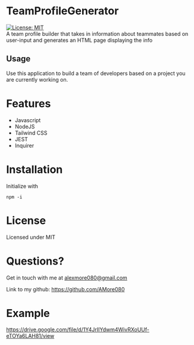 # TeamProfileGenerator
[![License: MIT](https://img.shields.io/badge/License-MIT-yellow.svg)](https://opensource.org/licenses/MIT) \
A team profile builder that takes in information about teammates based on user-input and generates an HTML page displaying the info

## Usage 
Use this application to build a team of developers based on a project you are currently working on. 

# Features
- Javascript
- NodeJS
- Tailwind CSS
- JEST
- Inquirer

# Installation
Initialize with 
```
npm -i
```
# License
Licensed under MIT

# Questions?

Get in touch with me at alexmore080@gmail.com

Link to my github: https://github.com/AMore080

# Example
https://drive.google.com/file/d/1Y4JrIIYdwm4WivRXoUUf-eTOYa6LAH81/view
